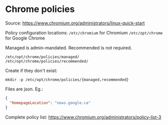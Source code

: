 Chrome policies
===============

Source:
https://www.chromium.org/administrators/linux-quick-start

Policy configuration locations:
`/etc/chromium` for Chromium
`/etc/opt/chrome` for Google Chrome

Managed is admin-mandated. Recommended is not required.

`/etc/opt/chrome/policies/managed/
/etc/opt/chrome/policies/recommended/`

Create if they don't exist:

`mkdir -p /etc/opt/chrome/policies/{managed,recommended}`

Files are json. Eg.:
```json
{
  "HomepageLocation": "news.google.ca"
}
```

Complete policy list: https://www.chromium.org/administrators/policy-list-3
